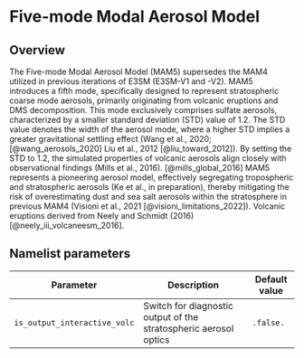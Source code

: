 # Five-mode Modal Aerosol Model

## Overview

The Five-mode Modal Aerosol Model (MAM5) supersedes the MAM4 utilized in previous iterations of E3SM (E3SM-V1 and -V2). MAM5 introduces a fifth mode, specifically designed to represent stratospheric coarse mode aerosols, primarily originating from volcanic eruptions and DMS decomposition. This mode exclusively comprises sulfate aerosols, characterized by a smaller standard deviation (STD) value of 1.2. The STD value denotes the width of the aerosol mode, where a higher STD implies a greater gravitational settling effect (Wang et al., 2020; [@wang_aerosols_2020] Liu et al., 2012 [@liu_toward_2012]). By setting the STD to 1.2, the simulated properties of volcanic aerosols align closely with observational findings (Mills et al., 2016). [@mills_global_2016] MAM5 represents a pioneering aerosol model, effectively segregating tropospheric and stratospheric aerosols (Ke et al., in preparation), thereby mitigating the risk of overestimating dust and sea salt aerosols within the stratosphere in previous MAM4 (Visioni et al., 2021 [@visioni_limitations_2022]). Volcanic eruptions derived from Neely and Schmidt (2016) [@neely_iii_volcaneesm_2016].

## Namelist parameters

| Parameter                       | Description                                                                         | Default value               |
| ------------------------------- | ----------------------------------------------------------------------------------- | --------------------------- |
| `is_output_interactive_volc`    | Switch for diagnostic output of the stratospheric aerosol optics | `.false.`  |
